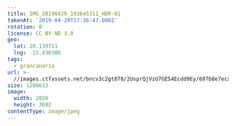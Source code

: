 ```yaml
---
title: IMG_20190429_193645311_HDR-01
takenAt: '2019-04-29T17:36:47.000Z'
rotation: 0
license: CC BY-ND 3.0
geo:
  lat: 28.139711
  lng: -15.436306
tags:
  - grancanaria
url: >-
  //images.ctfassets.net/bncv3c2gt878/2UsprQjVzU7GE54Ecdd9Ey/697b8e7eca0722dcd54aacdb9f6ed849/img_20190429_193645311_hdr-01_40936553853_o
size: 1286613
image:
  width: 2026
  height: 3602
contentType: image/jpeg
---
```


